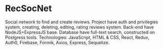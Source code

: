 # RecSocNet
Social network to find and create reviews. Project have auth and privilegies system, creating, deleting, editing, rating reviews system.
Back-end have NodeJS+ExpressJS base. Database have full-text search, constructed on Postgress tools.
Technologies:
JavaScript,
HTML & CSS,
React,
Redux,
Auth0,
Firebase,
Formik,
Axios,
Express,
Sequelize.
